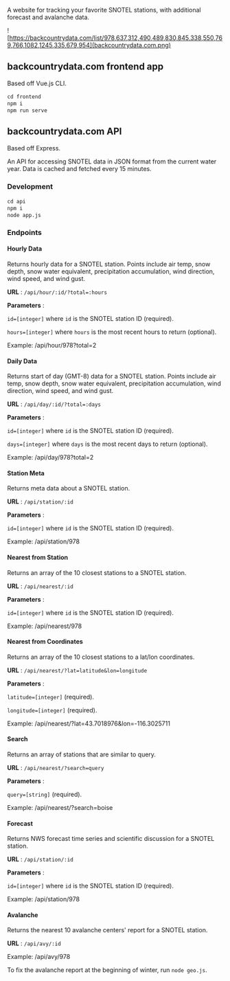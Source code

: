 A website for tracking your favorite SNOTEL stations, with additional forecast and avalanche data.

![https://backcountrydata.com/list/978,637,312,490,489,830,845,338,550,769,766,1082,1245,335,679,954](backcountrydata.com.png)

## backcountrydata.com frontend app

Based off Vue.js CLI.

```
cd frontend
npm i
npm run serve
```

## backcountrydata.com API

Based off Express.

An API for accessing SNOTEL data in JSON format from the current water year. Data is cached and fetched every 15 minutes.

### Development

```
cd api
npm i
node app.js
```

### Endpoints

#### Hourly Data

Returns hourly data for a SNOTEL station. Points include air temp, snow depth, snow water equivalent, precipitation accumulation, wind direction, wind speed, and wind gust.

**URL** : `/api/hour/:id/?total=:hours`

**Parameters** :

`id=[integer]` where `id` is the SNOTEL station ID (required).

`hours=[integer]` where `hours` is the most recent hours to return (optional).

Example: /api/hour/978?total=2

#### Daily Data

Returns start of day (GMT-8) data for a SNOTEL station. Points include air temp, snow depth, snow water equivalent, precipitation accumulation, wind direction, wind speed, and wind gust.

**URL** : `/api/day/:id/?total=:days`

**Parameters** :

`id=[integer]` where `id` is the SNOTEL station ID (required).

`days=[integer]` where `days` is the most recent days to return (optional).

Example: /api/day/978?total=2

#### Station Meta

Returns meta data about a SNOTEL station.

**URL** : `/api/station/:id`

**Parameters** :

`id=[integer]` where `id` is the SNOTEL station ID (required).

Example: /api/station/978

#### Nearest from Station

Returns an array of the 10 closest stations to a SNOTEL station.

**URL** : `/api/nearest/:id`

**Parameters** :

`id=[integer]` where `id` is the SNOTEL station ID (required).

Example: /api/nearest/978

#### Nearest from Coordinates

Returns an array of the 10 closest stations to a lat/lon coordinates.

**URL** : `/api/nearest/?lat=latitude&lon=longitude`

**Parameters** :

`latitude=[integer]` (required).

`longitude=[integer]` (required).

Example: /api/nearest/?lat=43.7018976&lon=-116.3025711

#### Search

Returns an array of stations that are similar to query.

**URL** : `/api/nearest/?search=query`

**Parameters** :

`query=[string]` (required).

Example: /api/nearest/?search=boise

#### Forecast

Returns NWS forecast time series and scientific discussion for a SNOTEL station.

**URL** : `/api/station/:id`

**Parameters** :

`id=[integer]` where `id` is the SNOTEL station ID (required).

Example: /api/station/978

#### Avalanche

Returns the nearest 10 avalanche centers' report for a SNOTEL station.

**URL** : `/api/avy/:id`

Example: /api/avy/978

To fix the avalanche report at the beginning of winter, run `node geo.js`.
